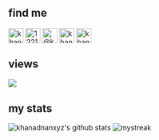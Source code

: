## find me
<a href="https://linkedin.com/in/khanadnanxyz" target="blank"><img align="center" src="https://cdn.jsdelivr.net/npm/simple-icons@3.0.1/icons/linkedin.svg" alt="khanadnanxyz" height="30" width="30" /></a>
<a href="https://stackoverflow.com/users/12217874" target="blank"><img align="center" src="https://cdn.jsdelivr.net/npm/simple-icons@3.0.1/icons/stackoverflow.svg" alt="12217874" height="30" width="30" /></a>
<a href="https://medium.com/@khanadnanxyz" target="blank"><img align="center" src="https://cdn.jsdelivr.net/npm/simple-icons@3.0.1/icons/medium.svg" alt="@khanadnanxyz" height="30" width="30" /></a>
<a href="https://twitter.com/khanadnanxyz" target="blank"><img align="center" src="https://cdn.jsdelivr.net/npm/simple-icons@3.0.1/icons/twitter.svg" alt="khanadnanxyz" height="30" width="30" /></a>
<a href="https://instagram.com/khanadnanxyz" target="blank"><img align="center" src="https://cdn.jsdelivr.net/npm/simple-icons@3.0.1/icons/instagram.svg" alt="khanadnanxyz" height="30" width="30" /></a>

## views
<img src="https://komarev.com/ghpvc/?username=khanadnanxyz&color=blueviolet" align="left">
<br>

## my stats
![khanadnanxyz's github stats](https://github-readme-stats.vercel.app/api?username=khanadnanxyz&show_icons=true&theme=tokyonight)
<img src="https://github-readme-streak-stats.herokuapp.com/?user=AkuraDiary&theme=tokyonight" alt="mystreak"/>
